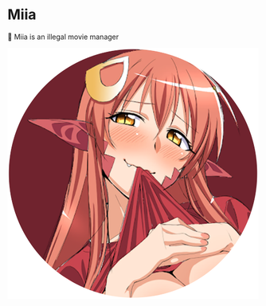 # Miia
🐍 Miia is an illegal movie manager

<p align = "center">
  <a>
    <img src="https://raw.githubusercontent.com/Neotoxic-off/Miia/main/assets/logo.png"/>
  </a>
</p>